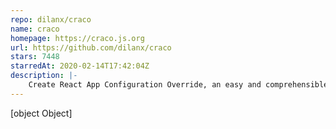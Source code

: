 ```yaml
---
repo: dilanx/craco
name: craco
homepage: https://craco.js.org
url: https://github.com/dilanx/craco
stars: 7448
starredAt: 2020-02-14T17:42:04Z
description: |-
    Create React App Configuration Override, an easy and comprehensible configuration layer for Create React App.
---
```


[object Object]
